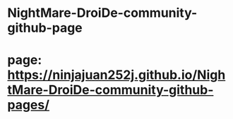 # NightMare-DroiDe-community-github-page
# page: https://ninjajuan252j.github.io/NightMare-DroiDe-community-github-pages/

